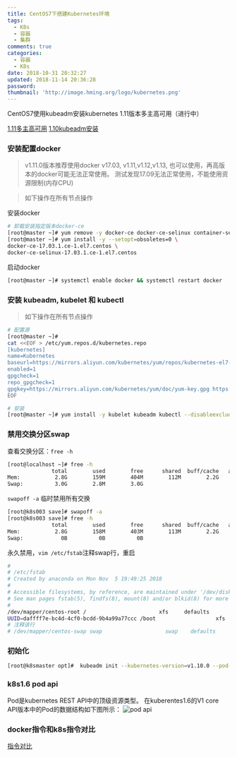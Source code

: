 ```yaml
---
title: CentOS7下搭建Kubernetes环境
tags:
  - K8s
  - 容器
  - 集群
comments: true
categories:
  - 容器
  - K8s
date: 2018-10-31 20:32:27
updated: 2018-11-14 20:36:28
password:
thumbnail: 'http://image.hming.org/logo/kubernetes.png'
---
```

CentOS7使用kubeadm安装kubernetes 1.11版本多主高可用（进行中）
<!-- more -->
[1.11多主高可用](https://www.kubernetes.org.cn/4256.html)
[1.10kubeadm安装](https://www.qikqiak.com/post/use-kubeadm-install-kubernetes-1.10/)
### 安装配置docker
> v1.11.0版本推荐使用docker v17.03,
  v1.11,v1.12,v1.13, 也可以使用，再高版本的docker可能无法正常使用。
  测试发现17.09无法正常使用，不能使用资源限制(内存CPU)

> 如下操作在所有节点操作

安装docker
```bash
# 卸载安装指定版本docker-ce
[root@master ~]# yum remove -y docker-ce docker-ce-selinux container-selinux
[root@master ~]# yum install -y --setopt=obsoletes=0 \
docker-ce-17.03.1.ce-1.el7.centos \
docker-ce-selinux-17.03.1.ce-1.el7.centos
```
启动docker
```bash
[root@master ~]# systemctl enable docker && systemctl restart docker
```
### 安装 kubeadm, kubelet 和 kubectl
> 如下操作在所有节点操作

```bash
# 配置源
[root@master ~]# 
cat <<EOF > /etc/yum.repos.d/kubernetes.repo
[kubernetes]
name=Kubernetes
baseurl=https://mirrors.aliyun.com/kubernetes/yum/repos/kubernetes-el7-x86_64
enabled=1
gpgcheck=1
repo_gpgcheck=1
gpgkey=https://mirrors.aliyun.com/kubernetes/yum/doc/yum-key.gpg https://mirrors.aliyun.com/kubernetes/yum/doc/rpm-package-key.gpg
EOF

# 安装
[root@master ~]# yum install -y kubelet kubeadm kubectl --disableexcludes=kubernetes
```

### 禁用交换分区swap
查看交换分区：`free -h`
```bash
[root@localhost ~]# free -h
              total        used        free      shared  buff/cache   available
Mem:           2.8G        159M        404M        112M        2.2G        2.3G
Swap:          3.0G        2.8M        3.0G
```
`swapoff -a` 临时禁用所有交换
```bash
[root@k8s003 save]# swapoff -a
[root@k8s003 save]# free -h
              total        used        free      shared  buff/cache   available
Mem:           2.8G        158M        403M        113M        2.2G        2.3G
Swap:            0B          0B          0B
```
永久禁用，`vim /etc/fstab`注释swap行，重启
```bash
#
# /etc/fstab
# Created by anaconda on Mon Nov  5 19:49:25 2018
#
# Accessible filesystems, by reference, are maintained under '/dev/disk'
# See man pages fstab(5), findfs(8), mount(8) and/or blkid(8) for more info
#
/dev/mapper/centos-root /                       xfs     defaults        0 0
UUID=daffff7e-bc4d-4cf0-bcdd-9b4a99a77ccc /boot                   xfs     defaults        0 0
# 注释该行
# /dev/mapper/centos-swap swap                    swap    defaults        0 0
```

### 初始化
```bash
[root@k8smaster opt]#  kubeadm init --kubernetes-version=v1.10.0 --pod-network-cidr=10.244.0.0/16 --apiserver-advertise-address=192.168.40.100
```

### k8s1.6 pod api
Pod是kubernetes REST API中的顶级资源类型。
在kuberentes1.6的V1 core API版本中的Pod的数据结构如下图所示：
![pod api](https://jimmysong.io/kubernetes-handbook/images/kubernetes-pod-cheatsheet.png)
### docker指令和k8s指令对比
[指令对比](https://kubernetes.io/docs/reference/kubectl/docker-cli-to-kubectl/)
